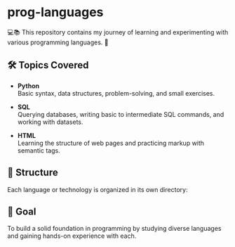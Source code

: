 # prog-languages
💻📚 This repository contains my journey of learning and experimenting with various programming languages. 🌱

## 🛠️ Topics Covered

- **Python**  
  Basic syntax, data structures, problem-solving, and small exercises.

- **SQL**  
  Querying databases, writing basic to intermediate SQL commands, and working with datasets.

- **HTML**  
  Learning the structure of web pages and practicing markup with semantic tags.

## 📁 Structure

Each language or technology is organized in its own directory:

## 🌱 Goal

To build a solid foundation in programming by studying diverse languages and gaining hands-on experience with each.


